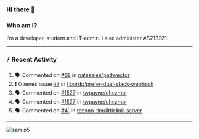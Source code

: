 ### Hi there 👋

### Who am I?
I'm a developer, student and IT-admin. I also administer AS213021.

---
### :zap: Recent Activity
<!--START_SECTION:activity-->
1. 🗣 Commented on [#69](https://github.com/natesales/pathvector/issues/69) in [natesales/pathvector](https://github.com/natesales/pathvector)
2. ❗️ Opened issue [#7](https://github.com/tibordp/prefer-dual-stack-webhook/issues/7) in [tibordp/prefer-dual-stack-webhook](https://github.com/tibordp/prefer-dual-stack-webhook)
3. 🗣 Commented on [#1527](https://github.com/twpayne/chezmoi/issues/1527) in [twpayne/chezmoi](https://github.com/twpayne/chezmoi)
4. 🗣 Commented on [#1527](https://github.com/twpayne/chezmoi/issues/1527) in [twpayne/chezmoi](https://github.com/twpayne/chezmoi)
5. 🗣 Commented on [#41](https://github.com/techno-tim/littlelink-server/issues/41) in [techno-tim/littlelink-server](https://github.com/techno-tim/littlelink-server)
<!--END_SECTION:activity-->
---

<img align="center" src="https://github-readme-stats.vercel.app/api?username=samip5&show_icons=true" alt="samip5" />
